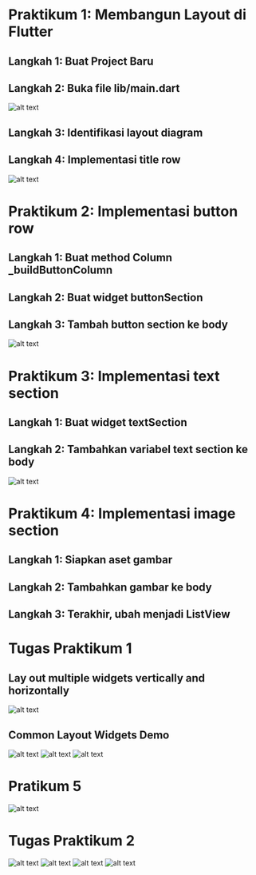 #  Praktikum 1: Membangun Layout di Flutter

## Langkah 1: Buat Project Baru

## Langkah 2: Buka file lib/main.dart

![alt text](image.png)

## Langkah 3: Identifikasi layout diagram

## Langkah 4: Implementasi title row

![alt text](image-1.png)

#  Praktikum 2: Implementasi button row

## Langkah 1: Buat method Column _buildButtonColumn

## Langkah 2: Buat widget buttonSection

## Langkah 3: Tambah button section ke body

![alt text](image-2.png)
# Praktikum 3: Implementasi text section

## Langkah 1: Buat widget textSection
## Langkah 2: Tambahkan variabel text section ke body

![alt text](image-3.png)

# Praktikum 4: Implementasi image section

## Langkah 1: Siapkan aset gambar

## Langkah 2: Tambahkan gambar ke body

## Langkah 3: Terakhir, ubah menjadi ListView

# Tugas Praktikum 1

## Lay out multiple widgets vertically and horizontally

![alt text](image.png)

## Common Layout Widgets Demo

![alt text](image-1.png)
![alt text](image-2.png)
![alt text](image-3.png)

# Pratikum 5

![alt text](image-8.png)

# Tugas Praktikum 2
![alt text](image-7.png)
![alt text](image-6.png)
![alt text](image-5.png)
![alt text](image-4.png)

##
##
##
##
##
##
##
##
##
##
